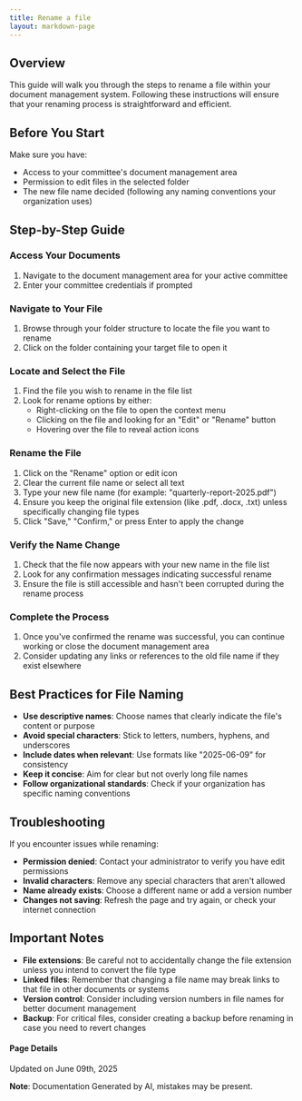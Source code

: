 ```yaml
---
title: Rename a file
layout: markdown-page
---
```

## Overview

This guide will walk you through the steps to rename a file within your document management system. Following these instructions will ensure that your renaming process is straightforward and efficient.

## Before You Start

Make sure you have:
- Access to your committee's document management area
- Permission to edit files in the selected folder
- The new file name decided (following any naming conventions your organization uses)

## Step-by-Step Guide

### Access Your Documents
1. Navigate to the document management area for your active committee
2. Enter your committee credentials if prompted

### Navigate to Your File
1. Browse through your folder structure to locate the file you want to rename
2. Click on the folder containing your target file to open it

### Locate and Select the File
1. Find the file you wish to rename in the file list
2. Look for rename options by either:
   - Right-clicking on the file to open the context menu
   - Clicking on the file and looking for an "Edit" or "Rename" button
   - Hovering over the file to reveal action icons

### Rename the File
1. Click on the "Rename" option or edit icon
2. Clear the current file name or select all text
3. Type your new file name (for example: "quarterly-report-2025.pdf")
4. Ensure you keep the original file extension (like .pdf, .docx, .txt) unless specifically changing file types
5. Click "Save," "Confirm," or press Enter to apply the change

### Verify the Name Change
1. Check that the file now appears with your new name in the file list
2. Look for any confirmation messages indicating successful rename
3. Ensure the file is still accessible and hasn't been corrupted during the rename process

### Complete the Process
1. Once you've confirmed the rename was successful, you can continue working or close the document management area
2. Consider updating any links or references to the old file name if they exist elsewhere

## Best Practices for File Naming

- **Use descriptive names**: Choose names that clearly indicate the file's content or purpose
- **Avoid special characters**: Stick to letters, numbers, hyphens, and underscores
- **Include dates when relevant**: Use formats like "2025-06-09" for consistency
- **Keep it concise**: Aim for clear but not overly long file names
- **Follow organizational standards**: Check if your organization has specific naming conventions

## Troubleshooting

If you encounter issues while renaming:
- **Permission denied**: Contact your administrator to verify you have edit permissions
- **Invalid characters**: Remove any special characters that aren't allowed
- **Name already exists**: Choose a different name or add a version number
- **Changes not saving**: Refresh the page and try again, or check your internet connection

## Important Notes

- **File extensions**: Be careful not to accidentally change the file extension unless you intend to convert the file type
- **Linked files**: Remember that changing a file name may break links to that file in other documents or systems
- **Version control**: Consider including version numbers in file names for better document management
- **Backup**: For critical files, consider creating a backup before renaming in case you need to revert changes

#### Page Details
Updated on June 09th, 2025

**Note**: Documentation Generated by AI, mistakes may be present.